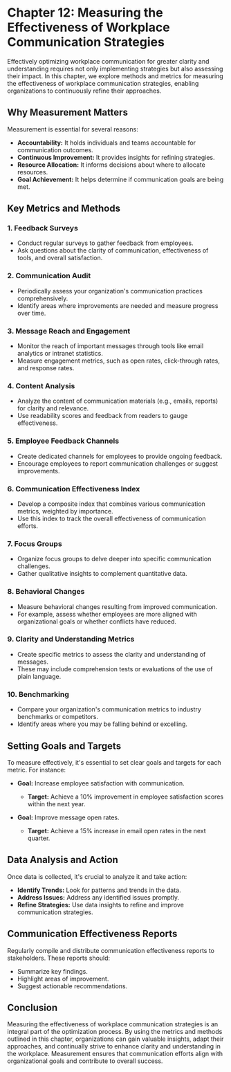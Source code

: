 Chapter 12: Measuring the Effectiveness of Workplace Communication Strategies
=============================================================================

Effectively optimizing workplace communication for greater clarity and understanding requires not only implementing strategies but also assessing their impact. In this chapter, we explore methods and metrics for measuring the effectiveness of workplace communication strategies, enabling organizations to continuously refine their approaches.

Why Measurement Matters
-----------------------

Measurement is essential for several reasons:

* **Accountability:** It holds individuals and teams accountable for communication outcomes.
* **Continuous Improvement:** It provides insights for refining strategies.
* **Resource Allocation:** It informs decisions about where to allocate resources.
* **Goal Achievement:** It helps determine if communication goals are being met.

Key Metrics and Methods
-----------------------

### 1. **Feedback Surveys**

* Conduct regular surveys to gather feedback from employees.
* Ask questions about the clarity of communication, effectiveness of tools, and overall satisfaction.

### 2. **Communication Audit**

* Periodically assess your organization's communication practices comprehensively.
* Identify areas where improvements are needed and measure progress over time.

### 3. **Message Reach and Engagement**

* Monitor the reach of important messages through tools like email analytics or intranet statistics.
* Measure engagement metrics, such as open rates, click-through rates, and response rates.

### 4. **Content Analysis**

* Analyze the content of communication materials (e.g., emails, reports) for clarity and relevance.
* Use readability scores and feedback from readers to gauge effectiveness.

### 5. **Employee Feedback Channels**

* Create dedicated channels for employees to provide ongoing feedback.
* Encourage employees to report communication challenges or suggest improvements.

### 6. **Communication Effectiveness Index**

* Develop a composite index that combines various communication metrics, weighted by importance.
* Use this index to track the overall effectiveness of communication efforts.

### 7. **Focus Groups**

* Organize focus groups to delve deeper into specific communication challenges.
* Gather qualitative insights to complement quantitative data.

### 8. **Behavioral Changes**

* Measure behavioral changes resulting from improved communication.
* For example, assess whether employees are more aligned with organizational goals or whether conflicts have reduced.

### 9. **Clarity and Understanding Metrics**

* Create specific metrics to assess the clarity and understanding of messages.
* These may include comprehension tests or evaluations of the use of plain language.

### 10. **Benchmarking**

* Compare your organization's communication metrics to industry benchmarks or competitors.
* Identify areas where you may be falling behind or excelling.

Setting Goals and Targets
-------------------------

To measure effectively, it's essential to set clear goals and targets for each metric. For instance:

* **Goal:** Increase employee satisfaction with communication.

  * **Target:** Achieve a 10% improvement in employee satisfaction scores within the next year.
* **Goal:** Improve message open rates.

  * **Target:** Achieve a 15% increase in email open rates in the next quarter.

Data Analysis and Action
------------------------

Once data is collected, it's crucial to analyze it and take action:

* **Identify Trends:** Look for patterns and trends in the data.
* **Address Issues:** Address any identified issues promptly.
* **Refine Strategies:** Use data insights to refine and improve communication strategies.

Communication Effectiveness Reports
-----------------------------------

Regularly compile and distribute communication effectiveness reports to stakeholders. These reports should:

* Summarize key findings.
* Highlight areas of improvement.
* Suggest actionable recommendations.

Conclusion
----------

Measuring the effectiveness of workplace communication strategies is an integral part of the optimization process. By using the metrics and methods outlined in this chapter, organizations can gain valuable insights, adapt their approaches, and continually strive to enhance clarity and understanding in the workplace. Measurement ensures that communication efforts align with organizational goals and contribute to overall success.
